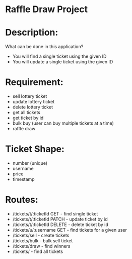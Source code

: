 # Raffle Draw Project

# Description:
What can be done in this application?

- You will find a single ticket using the given ID
- You will update a single ticket using the given ID


# Requirement:

- sell lottery ticket
- update lottery ticket
- delete lottery ticket
- get all tickets
- get ticket by id
- bulk buy (user can buy multiple tickets at a time)
- raffle draw

# Ticket Shape:

- number (unique)
- username
- price
- timestamp

# Routes:

- /tickets/t/:ticketId GET - find single ticket
- /tickets/t/:ticketId PATCH - update ticket by id
- /tickets/t/:ticketId DELETE - delete ticket by id
- /tickets/u/:username GET - find tickets for a given user
- /tickets/sell - create tickets
- /tickets/bulk - bulk sell ticket
- /tickets/draw - find winners
- /tickets/ - find all tickets
